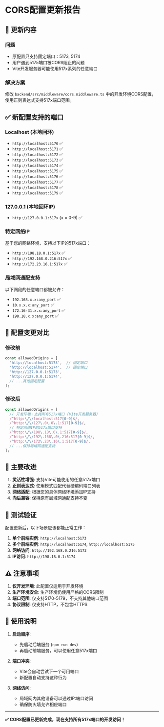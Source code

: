 # CORS配置更新报告

## 🔧 **更新内容**

### **问题**
- 原配置只支持固定端口：5173, 5174
- 用户遇到5175端口被CORS阻止的问题
- Vite开发服务器可能使用517x系列的任意端口

### **解决方案**
修改 `backend/src/middleware/cors.middleware.ts` 中的开发环境CORS配置，使用正则表达式支持517x端口范围。

## ✅ **新配置支持的端口**

### **Localhost (本地回环)**
- `http://localhost:5170` ✅
- `http://localhost:5171` ✅  
- `http://localhost:5172` ✅
- `http://localhost:5173` ✅
- `http://localhost:5174` ✅
- `http://localhost:5175` ✅
- `http://localhost:5176` ✅
- `http://localhost:5177` ✅
- `http://localhost:5178` ✅
- `http://localhost:5179` ✅

### **127.0.0.1 (本地回环IP)**
- `http://127.0.0.1:517x` (x = 0-9) ✅

### **特定网络IP**
基于您的网络环境，支持以下IP的517x端口：
- `http://198.18.0.1:517x` ✅
- `http://192.168.0.216:517x` ✅  
- `http://172.23.16.1:517x` ✅

### **局域网通配支持**
以下网段的任意端口都被允许：
- `192.168.x.x:any_port` ✅
- `10.x.x.x:any_port` ✅
- `172.16-31.x.x:any_port` ✅
- `198.18.x.x:any_port` ✅

## 🔄 **配置变更对比**

### **修改前**
```javascript
const allowedOrigins = [
  'http://localhost:5173',  // 固定端口
  'http://localhost:5174',  // 固定端口
  'http://127.0.0.1:5173',
  'http://127.0.0.1:5174',
  // ...其他固定配置
];
```

### **修改后**
```javascript
const allowedOrigins = [
  // 开发环境：支持所有517x端口 (Vite开发服务器)
  /^http:\/\/localhost:517[0-9]$/,
  /^http:\/\/127\.0\.0\.1:517[0-9]$/,
  // 特定网络IP的517x端口支持
  /^http:\/\/198\.18\.0\.1:517[0-9]$/,
  /^http:\/\/192\.168\.0\.216:517[0-9]$/,
  /^http:\/\/172\.23\.16\.1:517[0-9]$/,
  // ...保持局域网通配支持
];
```

## 🎯 **主要改进**

1. **灵活性增强**: 支持Vite可能使用的任意517x端口
2. **正则表达式**: 使用模式匹配代替硬编码端口列表
3. **网络适配**: 根据您的具体网络环境添加IP支持
4. **向后兼容**: 保持原有局域网通配支持不变

## 🧪 **测试验证**

配置更新后，以下场景应该都能正常工作：

1. **单个前端实例**: `http://localhost:5173`
2. **多个前端实例**: `http://localhost:5174`, `http://localhost:5175`
3. **网络访问**: `http://192.168.0.216:5173`
4. **IP访问**: `http://198.18.0.1:5174`

## ⚠️ **注意事项**

1. **仅开发环境**: 此配置仅适用于开发环境
2. **生产环境安全**: 生产环境仍使用严格的CORS限制
3. **端口范围**: 仅支持5170-5179，不支持其他端口范围
4. **协议限制**: 仅支持HTTP，不包含HTTPS

## 🚀 **使用说明**

1. **启动顺序**: 
   - 先启动后端服务 (`npm run dev`)
   - 再启动前端服务，可以使用任意517x端口

2. **端口冲突**: 
   - Vite会自动尝试下一个可用端口
   - 新配置自动支持这种行为

3. **网络访问**: 
   - 局域网内其他设备可以通过IP:端口访问
   - 确保防火墙允许相应端口

---

**✅ CORS配置已更新完成，现在支持所有517x端口的开发访问！** 